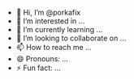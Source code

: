 - 👋 Hi, I’m @porkafix
- 👀 I’m interested in ...
- 🌱 I’m currently learning ...
- 💞️ I’m looking to collaborate on ...
- 📫 How to reach me ...
- 😄 Pronouns: ...
- ⚡ Fun fact: ...

<!---
porkafix/porkafix is a ✨ special ✨ repository because its `README.md` (this file) appears on your GitHub profile.
You can click the Preview link to take a look at your changes.
--->
